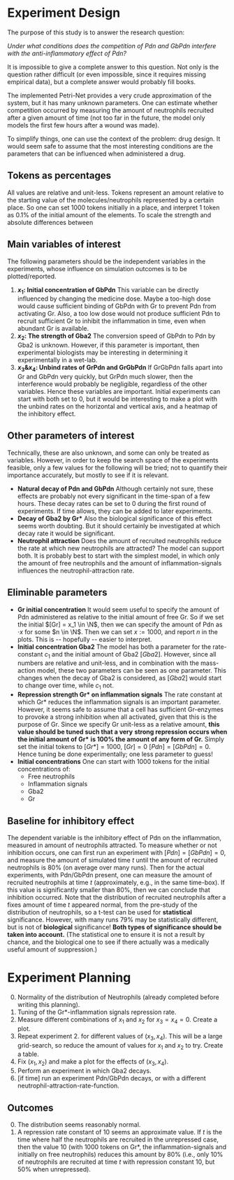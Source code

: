 # Experiment Design

The purpose of this study is to answer the research question:

*Under what conditions does the competition of Pdn and GbPdn interfere with the anti-inflammatory effect of Pdn?*

It is impossible to give a complete answer to this question.
Not only is the question rather difficult
(or even impossible, since it requires missing empirical data),
but a complete answer would probably fill books.

The implemented Petri-Net provides a very crude approximation
of the system, but it has many unknown parameters.
One can estimate whether competition occurred by measuring
the amount of neutrophils recruited after a given amount of time
(not too far in the future, the model only models
the first few hours after a wound was made).

To simplify things, one can use the context of the problem: drug design.
It would seem safe to
assume that the most interesting conditions are the parameters
that can be influenced when administered a drug.

## Tokens as percentages
All values are relative and unit-less.
Tokens represent an amount relative to the starting
value of the molecules/neutrophils represented by a certain place.
So one can set 1000 tokens initially in a place,
and interpret 1 token as 0.1% of the initial amount
of the elements. 
To scale the strength and absolute differences
between 


## Main variables of interest
The following parameters should be the independent
variables in the experiments, whose influence
on simulation outcomes is to be plotted/reported.
1. **$x_1$: Initial concentration of GbPdn**
    This variable can be directly influenced by changing
    the medicine dose. Maybe a too-high dose
    would cause sufficient binding of GbPdn with
    Gr to prevent Pdn from activating Gr.
    Also, a too low dose would not produce sufficient
    Pdn to recruit sufficient Gr to inhibit the
    inflammation in time, even when abundant Gr is available.
2. **$x_2$: The strength of Gba2**
    The conversion speed of GbPdn to Pdn by Gba2
    is unknown. However, if this parameter is important,
    then experimental biologists may be interesting
    in determining it experimentally in a wet-lab.
3. **$x_3 \& x_4$: Unbind rates of GrPdn and GrGbPdn**
    If GrGbPdn falls apart into Gr and GbPdn
    very quickly, but GrPdn much slower,
    then the interference would probably be negligible,
    regardless of the other variables.
    Hence these variables are important.
    Initial experiments can start with both set to 0,
    but it would be interesting to make a plot
    with the unbind rates on the horizontal and vertical axis,
    and a heatmap of the inhibitory effect.

## Other parameters of interest
Technically, these are also unknown, and some can
only be treated as variables.
However, in order to keep the search space
of the experiments feasible, only a few values
for the following will be tried;
not to quantify their importance accurately,
but mostly to see if it is relevant.

* **Natural decay of Pdn and GbPdn**
    Although certainly not sure, these effects
    are probably not every significant in the time-span of
    a few hours.
    These decay rates can be set to 0 during the first
    round of experiments. If time allows,
    they can be added to later experiments.
* **Decay of Gba2 by Gr\***
    Also the biological significance of this effect seems
    worth doubting. But it should certainly be investigated
    at which decay rate it would be significant.
* **Neutrophil attraction**
    Does the amount of recruited neutrophils reduce
    the rate at which new neutrophils are attracted?
    The model can support both.
    It is probably best to start with the simplest model,
    in which only the amount of free neutrophils
    and the amount of inflammation-signals influences
    the neutrophil-attraction rate.



## Eliminable parameters
* **Gr initial concentration**
    It would seem useful to specify the amount of Pdn
    administered as relative to the initial amount
    of free Gr.
    So if we set the initial $[Gr] = x_1 \in \N$,
    then we can specify the amount of Pdn as $\cdot x$
    for some $n \in \N$.
    Then we can set $x := 1000$, and report $n$ in the plots.
    This is -- hopefully -- easier to interpret.
* **Initial concentration Gba2**
    The model has both a parameter for the rate-constant $c_1$
    and the initial amount of Gba2 $[Gba2]$. 
    However, since all numbers are relative and unit-less,
    and in combination with the mass-action model,
    these two parameters can be seen as one parameter.
    This changes when the decay of Gba2 is considered,
    as $[Gba2]$ would start to change over time, while $c_1$ not.
* **Repression strength Gr\* on inflammation signals**
    The rate constant at which Gr* reduces the inflammation
    signals is an important parameter.
    However, it seems safe to assume that a cell has sufficient
    Gr-enzymes to provoke a strong inhibition when all activated,
    given that this is the purpose of Gr.
    Since we specify Gr unit-less as a relative amount,
    **this value should be tuned such that a very**
    **strong repression occurs when the initial amount of Gr\***
    **is 100% the amount of any form of Gr.**
    Simply set the initial tokens to $[Gr*] = 1000$, $[Gr] = 0$
    $[Pdn] = [GbPdn] = 0$.
    Hence tuning be done experimentally; 
    one less parameter to guess!
* **Initial concentrations**
    One can start with 1000 tokens
    for the initial concentrations of:
    * Free neutrophils
    * Inflammation signals
    * Gba2
    * Gr

## Baseline for inhibitory effect
The dependent variable is the inhibitory effect
of Pdn on the inflammation, measured in amount
of neutrophils attracted.
To measure whether or not inhibition occurs,
one can first run an experiment with $[Pdn] = [GbPdn] = 0$,
and measure the amount of simulated time $t$
until the amount of recruited neutrophils is 80%
(on average over many runs).
Then for the actual experiments, with Pdn/GbPdn present,
one can measure the amount of recruited neutrophils
at time $t$ (approximately, e.g., in the same time-box).
If this value is significantly smaller than 80%,
then we can conclude that inhibition occurred.
Note that the distribution of recruited neutrophils
after a fixes amount of time $t$ appeared normal,
from the pre-study of the distribution of neutrophils,
so a t-test can be used for **statistical** significance. 
However, with many runs
79% may be statistically different, 
but is not of **biological** significance!
**Both types of significance should be taken into account.**
(The statistical one to ensure it is not a result
by chance, and the biological one to see if there
actually was a medically useful amount of suppression.)


# Experiment Planning

0. Normality of the distribution of Neutrophils 
    (already completed before writing this planning).
1. Tuning of the Gr*-inflammation signals repression rate.
2. Measure different combinations of $x_1$ and $x_2$ for
    $x_3 = x_4 = 0$. Create a plot.
3. Repeat experiment 2. for different values of $(x_3, x_4)$.
    This will be a large grid-search, so reduce the amount
    of values for $x_1$ and $x_2$ to try.
    Create a table.
4. Fix $(x_1, x_2)$ and make a plot for the effects of $(x_3, x_4)$.
5. Perform an experiment in which Gba2 decays.
6. [if time] run an experiment Pdn/GbPdn decays, 
    or with a different neutrophil-attraction-rate-function.

## Outcomes
0. The distribution seems reasonably normal.
1. A repression rate constant of 10 seems an approximate value.
    If $t$ is the time where half the neutrophils are recruited
    in the unrepressed case, then the value 10 (with 1000 tokens on
    Gr\*, the inflammation-signals and initially on free neutrophils)
    reduces this amount by 80% (i.e., only 10% of neutrophils are recruited
    at time $t$ with repression constant 10, but 50% when unrepressed).